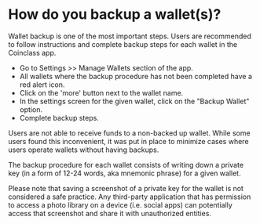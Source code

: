 # How do you backup a wallet(s)?

Wallet backup is one of the most important steps. Users are recommended to follow instructions and complete backup steps for each wallet in the Coinclass app.

- Go to Settings >> Manage Wallets section of the app.
- All wallets where the backup procedure has not been completed have a red alert icon.
- Click on the 'more' button next to the wallet name.
- In the settings screen for the given wallet, click on the "Backup Wallet" option.
- Complete backup steps.

Users are not able to receive funds to a non-backed up wallet. While some users found this inconvenient, it was put in place to minimize cases where users operate wallets without having backups.

The backup procedure for each wallet consists of writing down a private key (in a form of 12-24 words, aka mnemonic phrase) for a given wallet.

Please note that saving a screenshot of a private key for the wallet is not considered a safe practice. Any third-party application that has permission to access a photo library on a device (i.e. social apps) can potentially access that screenshot and share it with unauthorized entities.


